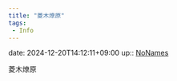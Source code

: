 ```yaml
---
title: "菱木燎原"
tags:
 - Info
---
```


date: 2024-12-20T14:12:11+09:00
up:: [NoNames](../Bar/Novel/Chaos/NoNames.md)

菱木燎原